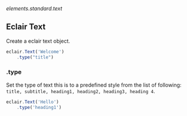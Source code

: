 _elements.standard.text_
## Eclair Text
Create a eclair text object.
```javascript
eclair.Text('Welcome')
    .type("title")
```
### .type
Set the type of text this is to a predefined style from the list of following: `title, subtitle, heading1, heading2, heading3, heading 4`.    
```javascript
eclair.Text('Hello')
    .type('heading1')
```
